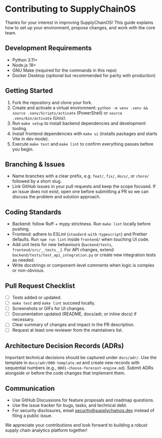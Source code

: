 # Contributing to SupplyChainOS

Thanks for your interest in improving SupplyChainOS! This guide explains how to set up your environment, propose changes, and work with the core team.

## Development Requirements

- Python 3.11+
- Node.js 18+
- GNU Make (required for the commands in this repo)
- Docker Desktop (optional but recommended for parity with production)

## Getting Started

1. Fork the repository and clone your fork.
2. Create and activate a virtual environment: `python -m venv .venv && source .venv/Scripts/activate` (PowerShell) or `source .venv/bin/activate` (Unix).
3. Run `make setup` to install backend dependencies and development tooling.
4. Install frontend dependencies with `make ui` (installs packages and starts Vite in dev mode).
5. Execute `make test` and `make lint` to confirm everything passes before you begin.

## Branching & Issues

- Name branches with a clear prefix, e.g. `feat/`, `fix/`, `docs/`, or `chore/` followed by a short slug.
- Link GitHub issues in your pull requests and keep the scope focused. If an issue does not exist, open one before submitting a PR so we can discuss the problem and solution approach.

## Coding Standards

- Backend: follow Ruff + mypy strictness. Run `make lint` locally before pushing.
- Frontend: adhere to ESLint (`standard-with-typescript`) and Prettier defaults. Run `npm run lint` inside `frontend/` when touching UI code.
- Add unit tests for new behaviours (`backend/tests`, `frontend/src/__tests__`). For API changes, extend `backend/tests/test_api_integration.py` or create new integration tests as needed.
- Write docstrings or component-level comments when logic is complex or non-obvious.

## Pull Request Checklist

- [ ] Tests added or updated.
- [ ] `make test` and `make lint` succeed locally.
- [ ] Screenshots or GIFs for UI changes.
- [ ] Documentation updated (README, docs/adr, or inline docs) if necessary.
- [ ] Clear summary of changes and impact in the PR description.
- [ ] Request at least one reviewer from the maintainers list.

## Architecture Decision Records (ADRs)

Important technical decisions should be captured under `docs/adr/`. Use the template in `docs/adr/000-template.md` and create new records with sequential numbers (e.g., `0001-choose-forecast-engine.md`). Submit ADRs alongside or before the code changes that implement them.

## Communication

- Use GitHub Discussions for feature proposals and roadmap questions.
- Use the issue tracker for bugs, tasks, and technical debt.
- For security disclosures, email security@supplychainos.dev instead of filing a public issue.

We appreciate your contributions and look forward to building a robust supply chain analytics platform together!

